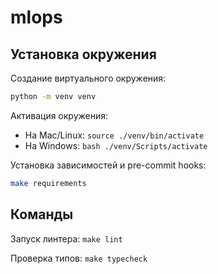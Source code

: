 # mlops

## Установка окружения

Создание виртуального окружения:

```bash
python -m venv venv
```

Активация окружения:

- На Mac/Linux: `source ./venv/bin/activate`
- На Windows: `bash ./venv/Scripts/activate`

Установка зависимостей и pre-commit hooks:

```bash
make requirements
```

## Команды

Запуск линтера: `make lint`

Проверка типов: `make typecheck`
